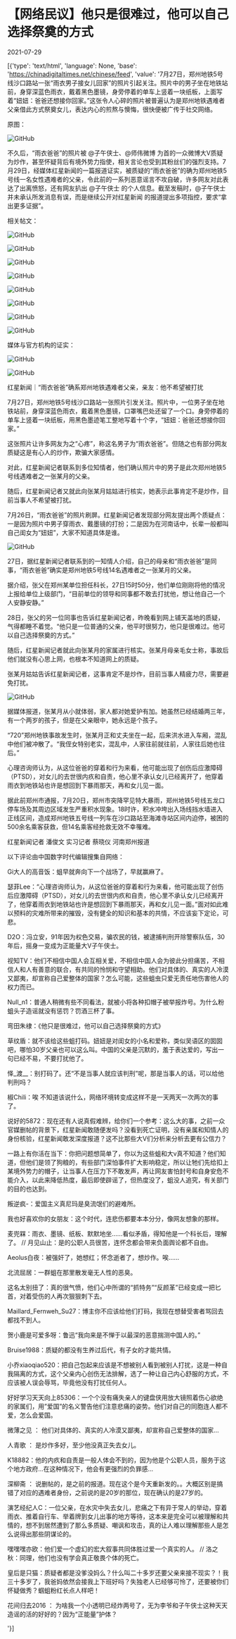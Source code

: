 # 【网络民议】他只是很难过，他可以自己选择祭奠的方式

2021-07-29

[{'type': 'text/html', 'language': None, 'base': 'https://chinadigitaltimes.net/chinese/feed', 'value': '7月27日，郑州地铁5号线沙口路站一张“雨衣男子接女儿回家”的照片引起关注。照片中的男子坐在地铁站前，身穿深蓝色雨衣，戴着黑色墨镜，身旁停着的单车上竖着一块纸板，上面写着“妞妞：爸爸还想接你回家。”这张令人心碎的照片被普遍认为是郑州地铁遇难者父亲借此方式祭奠女儿，表达内心的煎熬与懊悔，很快便被广传于社交网络。

原图：

![GitHub](https://chinadigitaltimes.net/chinese/files/2021/07/image-1627548348099.png)

不久后，“雨衣爸爸”的照片被 @子午侠士、@师伟微博 为首的一众微博大V质疑为炒作，甚至怀疑背后有境外势力指使，相关言论也受到其粉丝们的强烈支持。7月29日，经媒体红星新闻的一篇报道证实，被质疑的“雨衣爸爸”的确为郑州地铁5号线一名女性遇难者的父亲，令此前的一系列恶意谣言不攻自破，许多网友对此表达了出离愤怒，还有网友扒出 @子午侠士 的个人信息。截至发稿时，@子午侠士 并未承认所发消息有误，而是继续公开对红星新闻 的报道提出多项指控，要求“拿出更多证据”。

相关帖文：

![GitHub](https://chinadigitaltimes.net/chinese/files/2021/07/image-1627547532814.png)

![GitHub](https://chinadigitaltimes.net/chinese/files/2021/07/image-1627549681832.png)

![GitHub](https://chinadigitaltimes.net/chinese/files/2021/07/image-1627547799460.png)

![GitHub](https://chinadigitaltimes.net/chinese/files/2021/07/image-1627548501110.png)

![GitHub](https://chinadigitaltimes.net/chinese/files/2021/07/image-1627547821937.png)

![GitHub](https://chinadigitaltimes.net/chinese/files/2021/07/image-1627548398240.png)

![GitHub](https://chinadigitaltimes.net/chinese/files/2021/07/image-1627548807898.png)

![GitHub](https://chinadigitaltimes.net/chinese/files/2021/07/image-1627548835396.png)

媒体与官方机构的证实：

![GitHub](https://chinadigitaltimes.net/chinese/files/2021/07/image-1627549333620.png)

![GitHub](https://chinadigitaltimes.net/chinese/files/2021/07/image-1627547935437.png)

红星新闻｜“雨衣爸爸”确系郑州地铁遇难者父亲，亲友：他不希望被打扰

7月27日，郑州地铁5号线沙口路站一张照片引发关注。照片中，一位男子坐在地铁站前，身穿深蓝色雨衣，戴着黑色墨镜，口罩嘴巴处还留了一个口。身旁停着的单车上竖着一块纸板，用黑色墨迹笔工整地写着十个字，“妞妞：爸爸还想接你回家。”

这张照片让许多网友为之“心疼”，称这名男子为“雨衣爸爸”。但随之也有部分网友质疑这是有心人的炒作，欺骗大家感情。

对此，红星新闻记者联系到多位知情者，他们确认照片中的男子是此次郑州地铁5号线遇难者之一张某月的父亲。

随后，红星新闻记者又就此向张某月姑姑进行核实，她表示此事肯定不是炒作，目前当事人不希望被打扰。

7月26日，“雨衣爸爸”的照片刷屏。红星新闻记者发现部分网友提出两个质疑点：一是因为照片中男子穿雨衣、戴墨镜的打扮；二是因为在河南话中，长辈一般都叫自己闺女为“妞妞”，大家不知道具体是谁。

![GitHub](https://chinadigitaltimes.net/chinese/files/2021/07/image-1627547047563.png)

27日，据红星新闻记者联系到的一知情人介绍，自己的母亲和“雨衣爸爸”是同事，“雨衣爸爸”确实是郑州地铁5号线14名遇难者之一张某月的父亲。

据介绍，张父在郑州某单位担任科长，27日15时50分，他们单位刚刚将他的情况上报给单位上级部门，“目前单位的领导和同事都不敢去打扰他，想让他自己一个人安静安静。”

28日，张父的另一位同事也告诉红星新闻记者，昨晚看到网上铺天盖地的质疑，气得都睡不着觉。“他只是一位普通的父亲，他平时很努力，他只是很难过。他可以自己选择祭奠的方式。”

随后，红星新闻记者就此向张某月的家属进行核实。张某月母亲毛女士称，事故后他们就没有心思上网，也根本不知道网上的质疑。

张某月姑姑告诉红星新闻记者，这事肯定不是炒作，目前当事人精疲力尽，需要避免打扰。

![GitHub](https://chinadigitaltimes.net/chinese/files/2021/07/image-1627547021111.png)

据媒体报道，张某月从小就体弱，家人都对她爱护有加。她虽然已经结婚两三年，有一个两岁的孩子，但是在父亲眼中，她永远是个孩子。

“720”郑州地铁事故发生时，张某月正和丈夫坐在一起，后来洪水进入车厢，混乱中他们被冲散了。“我侄女特别老实，混乱中，人家往前就往前，人家往后她也往后。”

心理咨询师认为，从这位爸爸的穿着和行为来看，他可能出现了创伤后应激障碍（PTSD），对女儿的去世很内疚和自责，他心里不承认女儿已经离开了，他穿着雨衣到地铁站也许是想回到下暴雨那天，再和女儿见一面。

据此前郑州市通报，7月20日，郑州市突降罕见特大暴雨，郑州地铁5号线五龙口停车场及其周边区域发生严重积水现象。18时许，积水冲垮出入场线挡水墙进入正线区间，造成郑州地铁五号线一列车在沙口路站至海滩寺站区间内迫停，被困的500余名乘客获救，但14名乘客经抢救无效不幸罹难。

红星新闻记者 潘俊文 实习记者 蔡晓仪 河南郑州报道

以下评论由中国数字时代编辑搜集自网络：



Gi大人的高音饭：蛆早就奔向下一个战场了，早就赢麻了。

瑟菲Lee：“心理咨询师认为，从这位爸爸的穿着和行为来看，他可能出现了创伤后应激障碍（PTSD），对女儿的去世很内疚和自责，他心里不承认女儿已经离开了，他穿着雨衣到地铁站也许是想回到下暴雨那天，再和女儿见一面。”面对如此难以预料的灾难所带来的摧毁，没有健全的知识和基本的共情，不应该妄下定论，可悲。

D2O：冯立安，91年因为权色交易，骗农民的钱，被逮捕判刑开除警察队伍，30年后，摇身一变成为正能量大V子午侠士。

视知TV：他们不相信中国人会互相关爱，不相信中国人会为彼此分担痛苦，不相信人和人有善意的联合，有共同的怜悯和守望相助。他们对具体的、真实的人冷漠又鄙夷，却宣称自己爱整体的国家？怎么可能，这些蛆虫只爱无责任地伤害他人的权力而已。

Null_n1：普通人稍微有些不同看法，就被小将各种扣帽子被举报炸号。为什么粉蛆头子造谣就没有惩罚？罚酒三杯了事。

弯田朱棣：《他只是很难过，他可以自己选择祭奠的方式》

草纹盾：就不该给这些蛆打码。妞妞是对闺女的小名和爱称，类似吴语区的囡囡吧，哪怕30岁父亲也可以这么叫。中国的父亲是沉默的，羞于表达爱的，写出一句已经不易，不要打扰他了。

怿_渡__：别打码了。还“不是当事人就应该判刑”呢，那是当事人的话，可以给他判刑吗？

椒Chili：唉 不知道该说什么，网络环境转变成这样不是一天两天一次两次的事了。

说好的5872：现在还有人说真假难辨，给你们一个参考：这么大的事，之前一众官媒删帖的背景下，红星新闻敢随便发吗？没看到死亡证明，没有亲属和知情人的身份核验，红星新闻敢发深度报道？这不比那些大V们分析来分析去更有公信力？

一路上有你活在当下：你把问题想简单了，你以为这些蛆和大v真不知道？他们知道，但他们是领了狗粮的，有些部门深怕事件扩大影响稳定，所以让牠们先给扣上某境外势力的帽子，让当事人在压力下不敢发声，再让网友害怕封号和自身安危不能介入，以此来降低热度，最后即使辟谣了，但热度没了，蛆没人追究，有关部门的目的也达到。

叛逆疯-：爱国主义真尼玛是臭流氓们的避难所。

我也好喜欢你的女朋友：这个时代，连悲伤都要本本分分，像网友想象的那样。

麦兜槑：雨衣、墨镜、纸板、默默地坐……看似矛盾，得知他是一个科长后，理解了。 //  月见山止：是的公职人员很苦，连怀念都会带来负面舆论都不自由。

Aeolus白夜：被强奸了，她想红；怀念逝者了，想炒作。唉……

北流屈居：一群蛆在那里散发毫无人性的恶臭。

这名太别扭了：真的很气愤，他们心中所谓的“抓特务”“反颜革”已经变成一把匕首，对着受伤的人再次狠狠刺下去。

Maillard_Fernweh_Su27：博主你不应该给他们打码，我现在想替受害者骂回去都找不到人。

贺小鹿是可爱多呀：鲁迅“我向来是不惮于以最深的恶意揣测中国人的。”

Bruise1988：质疑的都没有生养过后代，有子女的才能共情。

小乔xiaoqiao520：把自己包起来应该是不想被别人看到被别人打扰，这是一种自我隔离的方式，这个父亲内心创伤无法排解，选了一种让自己内心舒服的方式，不应该被人误会辱骂，毕竟他没有打扰任何人。

好好学习天天向上85306：一个个没有痛失亲人的键盘侠用放大镜照着伤心欲绝的家属们，用&#8221;爱国&#8221;的名义警告他们注意悲痛的姿势。他们对自己的同胞连人都不爱，怎么会爱国。

微薄之见 ： 他们对具体的、真实的人冷漠又鄙夷，却宣称自己爱整体的国家&#8230;

人青歌 ： 是炒作多好，至少他没真正失去女儿。

K18882：他的内疚和自责是一般人体会不到的，因为他是个公职人员，服务于这个地方政府&#8230;在这种情况下，他会有更强烈的负罪感&#8230;

深柳斋 ： 说删帖的，是之前的报道。现在这个是今天重新发的。。大概区别是搞错了对应的遇难者身份，之前说的是20岁的那位，现在确认的是27岁的。

演艺经纪人C：一位父亲，在水灾中失去女儿，悲痛之下有异于常人的举动，穿着雨衣、推着自行车、举着牌到女儿出事的地方等待，这本来是完全可以被理解和共情的，想不到居然遭到了那么多质疑、嘲讽和攻击，真的让人难以理解那些人是怎么说得出那些阴谋论的。

嘿嘿嘿亦欧：他们爱一个虚幻的宏大叙事共同体胜过爱一个真实的人。 //  洛之秋：同理，他们也没有学会真正敬畏个体的死亡。

皇后是只猫：质疑者都是没爹没妈么？什么叫二十多岁还要父亲来接不现实？！我三十多岁了，我爸妈依然会接我上下班好吗？失独老人已经够可怜了，还要被你们怀疑做秀？蝈蛆粉红长点人样吧！

花间归去2016 ： 为啥我一个小透明已经炸两号了，无为李爷和子午侠士这种天天造谣的活的好好的？因为“正能量”护体？

'}]